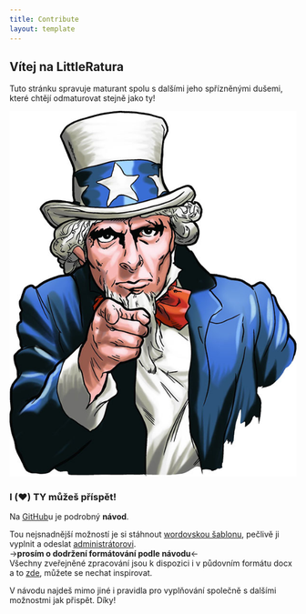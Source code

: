 ```yaml
---
title: Contribute
layout: template
---
```


## Vítej na LittleRatura

Tuto stránku spravuje maturant spolu s dalšími jeho spřízněnými dušemi, které chtějí odmaturovat stejně jako ty!

<div style="text-align: center;"><img src="assets/img/i-want-you.jpg"></div>

### I ️️(❤️) TY můžeš příspět!

Na [GitHub](https://github.com/Feelav/LittleRatura)u je podrobný **návod**.

Tou nejsnadnější možností je si stáhnout [wordovskou šablonu](https://github.com/Feelav/LittleRatura/blob/master/docs/templates/word.docx), pečlivě ji vyplnit a odeslat [administrátorovi](mailto:vlcekfilip@pheela.tech). <br>
->**prosím o dodržení formátování podle návodu**<- <br>
Všechny zveřejněné zpracování jsou k dispozici i v půdovním formátu docx a to [zde](https://github.com/Feelav/LittleRatura/tree/master/docs/processed), můžete se nechat inspirovat.

V návodu najdeš mimo jiné i pravidla pro vyplňování společně s dalšími možnostmi jak přispět. Díky!
